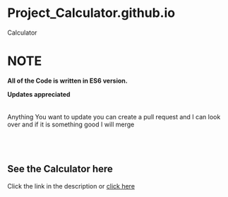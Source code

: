 # Project_Calculator.github.io
Calculator

<h1>NOTE</h1>
<b>All of the Code is written in ES6 version.</b>

<b>Updates appreciated</b> <br/>
<br>
<br>
Anything You want to update you can create a pull request and I can look over and if it is something good I will merge 
<br>
<br>
<br>
<br>
<h2>See the Calculator here </h2>   Click the link in the description or <a href = "https://jayanttokas.github.io/Project_Calculator.github.io/"> click here </a>
